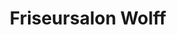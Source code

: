 ---
title: "Friseursalon Wolff"
url: /brandenburg-an-der-havel/friseursalon-wolff/
shop: Friseur
---